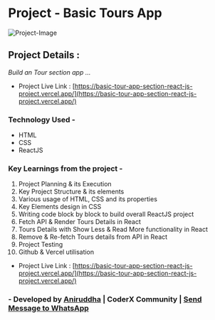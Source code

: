 # Project - Basic Tours App

![Project-Image](./src/assets/project-img.png)

## Project Details :

_Build an Tour section app ..._

- Project Live Link : [https://basic-tour-app-section-react-js-project.vercel.app/](https://basic-tour-app-section-react-js-project.vercel.app/)

### Technology Used -

- HTML
- CSS
- ReactJS

### Key Learnings from the project -

1. Project Planning & its Execution
2. Key Project Structure & its elements
3. Various usage of HTML, CSS and its properties
4. Key Elements design in CSS
5. Writing code block by block to build overall ReactJS project
6. Fetch API & Render Tours Details in React
7. Tours Details with Show Less & Read More functionality in React
8. Remove & Re-fetch Tours details from API in React
9. Project Testing
10. Github & Vercel utilisation

- Project Live Link : [https://basic-tour-app-section-react-js-project.vercel.app/](https://basic-tour-app-section-react-js-project.vercel.app/)

### - Developed by [Aniruddha](https://github.com/AniruddhaDas1) | CoderX Community | [Send Message to WhatsApp](https://wa.me/9123987124)
